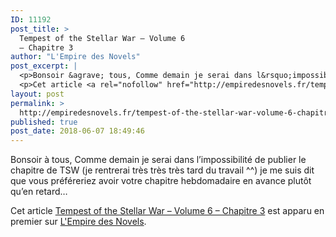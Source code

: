 ```yaml
---
ID: 11192
post_title: >
  Tempest of the Stellar War – Volume 6
  – Chapitre 3
author: "L'Empire des Novels"
post_excerpt: |
  <p>Bonsoir &agrave; tous, Comme demain je serai dans l&rsquo;impossibilit&eacute; de publier le chapitre de TSW (je rentrerai tr&egrave;s tr&egrave;s tr&egrave;s tard du travail ^^) je me suis dit que vous pr&eacute;f&eacute;reriez avoir votre chapitre hebdomadaire en avance plut&ocirc;t qu&rsquo;en retard&hellip;</p>
  <p>Cet article <a rel="nofollow" href="http://empiredesnovels.fr/tempest-of-the-stellar-war-volume-6-chapitre-3/">Tempest of the Stellar War &ndash; Volume 6 &ndash; Chapitre 3</a> est apparu en premier sur <a rel="nofollow" href="http://empiredesnovels.fr/">L'Empire des Novels</a>.</p>
layout: post
permalink: >
  http://empiredesnovels.fr/tempest-of-the-stellar-war-volume-6-chapitre-3/
published: true
post_date: 2018-06-07 18:49:46
---
```

<p>Bonsoir à tous, Comme demain je serai dans l&#8217;impossibilité de publier le chapitre de TSW (je rentrerai très très très tard du travail ^^) je me suis dit que vous préféreriez avoir votre chapitre hebdomadaire en avance plutôt qu&#8217;en retard&#8230;</p>
<p>Cet article <a rel="nofollow" href="http://empiredesnovels.fr/tempest-of-the-stellar-war-volume-6-chapitre-3/">Tempest of the Stellar War &#8211; Volume 6 &#8211; Chapitre 3</a> est apparu en premier sur <a rel="nofollow" href="http://empiredesnovels.fr/">L&#039;Empire des Novels</a>.</p>